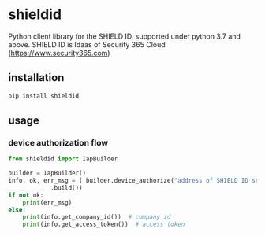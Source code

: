 # shieldid
Python client library for the SHIELD ID, supported under python 3.7 and above.
SHIELD ID is Idaas of Security 365 Cloud (https://www.security365.com)

## installation
```bash
pip install shieldid
```

## usage

### device authorization flow
```python
from shieldid import IapBuilder

builder = IapBuilder()
info, ok, err_msg = ( builder.device_authorize("address of SHIELD ID server")
            .build())
if not ok:
    print(err_msg)
else: 
    print(info.get_company_id())  # company id
    print(info.get_access_token())  # access token

```


